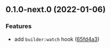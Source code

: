 ## 0.1.0-next.0 (2022-01-06)


### Features

* add `builder:watch` hook ([65fd4a3](https://github.com/dungsil/nuxt-articles/commit/65fd4a3d155e7f9590fa9c2e8acc3df2ef0c83dd))

